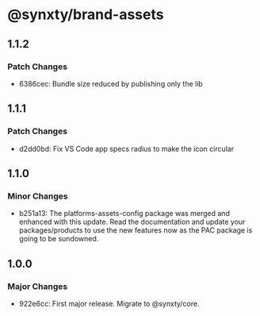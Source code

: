 # @synxty/brand-assets

## 1.1.2

### Patch Changes

- 6386cec: Bundle size reduced by publishing only the lib

## 1.1.1

### Patch Changes

- d2dd0bd: Fix VS Code app specs radius to make the icon circular

## 1.1.0

### Minor Changes

- b251a13: The platforms-assets-config package was merged and enhanced with this update. Read the documentation and update your packages/products to use the new features now as the PAC package is going to be sundowned.

## 1.0.0

### Major Changes

- 922e6cc: First major release. Migrate to @synxty/core.
